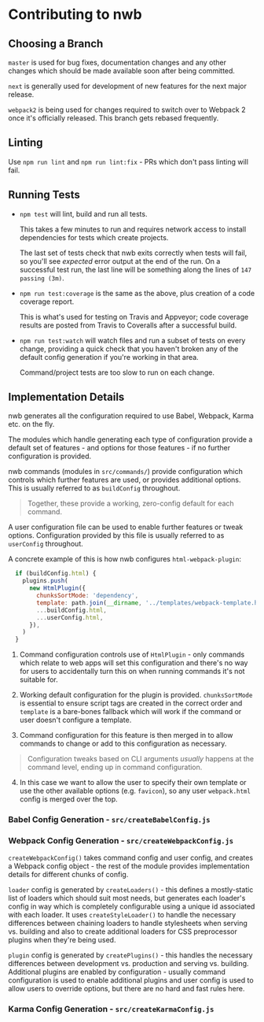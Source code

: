 # Contributing to nwb

## Choosing a Branch

`master` is used for bug fixes, documentation changes and any other changes which should be made available soon after being committed.

`next` is generally used for development of new features for the next major release.

`webpack2` is being used for changes required to switch over to Webpack 2 once it's officially released. This branch gets rebased frequently.

## Linting

Use `npm run lint` and `npm run lint:fix` - PRs which don't pass linting will fail.

## Running Tests

- `npm test` will lint, build and run all tests.

  This takes a few minutes to run and requires network access to install dependencies for tests which create projects.

  The last set of tests check that nwb exits correctly when tests will fail, so you'll see *expected* error output at the end of the run. On a successful test run, the last line will be something along the lines of `147 passing (3m)`.

- `npm run test:coverage` is the same as the above, plus creation of a code coverage report.

  This is what's used for testing on Travis and Appveyor; code coverage results are posted from Travis to Coveralls after a successful build.

- `npm run test:watch` will watch files and run a subset of tests on every change, providing a quick check that you haven't broken any of the default config generation if you're working in that area.

  Command/project tests are too slow to run on each change.

## Implementation Details

nwb generates all the configuration required to use Babel, Webpack, Karma etc. on the fly.

The modules which handle generating each type of configuration provide a default set of features - and options for those features - if no further configuration is provided.

nwb commands (modules in `src/commands/`) provide configuration which controls which further features are used, or provides additional options. This is usually referred to as `buildConfig` throughout.

> Together, these provide a working, zero-config default for each command.

A user configuration file can be used to enable further features or tweak options. Configuration provided by this file is usually referred to as `userConfig` throughout.

A concrete example of this is how nwb configures `html-webpack-plugin`:

```js
  if (buildConfig.html) {
    plugins.push(
      new HtmlPlugin({
        chunksSortMode: 'dependency',
        template: path.join(__dirname, '../templates/webpack-template.html'),
        ...buildConfig.html,
        ...userConfig.html,
      }),
    )
  }
```

1. Command configuration controls use of `HtmlPlugin` - only commands which relate to web apps will set this configuration and there's no way for users to accidentally turn this on when running commands it's not suitable for.

2. Working default configuration for the plugin is provided. `chunksSortMode` is essential to ensure script tags are created in the correct order and `template` is a bare-bones fallback which will work if the command or user doesn't configure a template.

3. Command configuration for this feature is then merged in to allow commands to change or add to this configuration as necessary.

  > Configuration tweaks based on CLI arguments *usually* happens at the command level, ending up in command configuration.

4. In this case we want to allow the user to specify their own template or use the other available options (e.g. `favicon`), so any user `webpack.html` config is merged over the top.

### Babel Config Generation - `src/createBabelConfig.js`

### Webpack Config Generation - `src/createWebpackConfig.js`

`createWebpackConfig()` takes command config and user config, and creates a Webpack config object - the rest of the module provides implementation details for different chunks of config.

`loader` config is generated by `createLoaders()` - this defines a mostly-static list of loaders which should suit most needs, but generates each loader's config in way which is completely configurable using a unique id associated with each loader. It uses `createStyleLoader()` to handle the necessary differences between chaining loaders to handle stylesheets when serving vs. building and also to create additional loaders for CSS preprocessor plugins when they're being used.

`plugin` config is generated by `createPlugins()` - this handles the necessary differences between development vs. production and serving vs. building. Additional plugins are enabled by configuration - usually command configuration is used to enable additional plugins and user config is used to allow users to override options, but there are no hard and fast rules here.

### Karma Config Generation - `src/createKarmaConfig.js`
